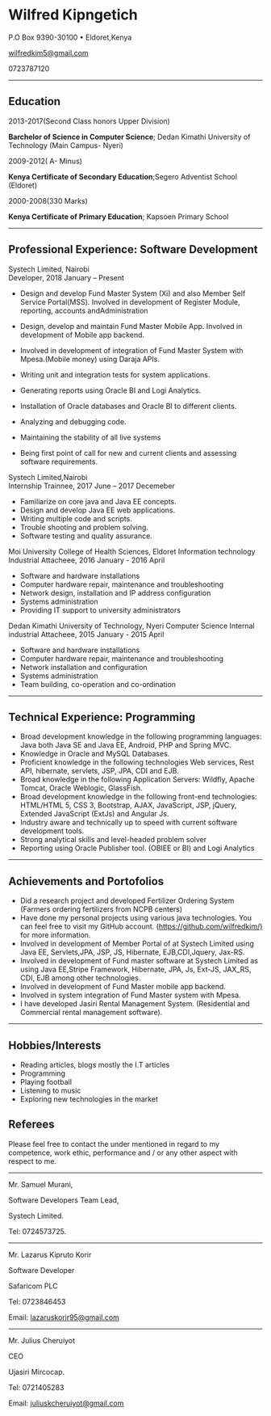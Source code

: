 # Wilfred Kipngetich

P.O Box 9390-30100 • Eldoret,Kenya

wilfredkim5@gmail.com

0723787120

---

## Education

2013-2017(Second Class honors Upper Division)

**Barchelor of Science in Computer Science**; Dedan Kimathi University of Technology (Main Campus- Nyeri)

2009-2012( A- Minus)

**Kenya Certificate of Secondary Education**;Segero Adventist School (Eldoret)

2000-2008(330 Marks)

**Kenya Certificate of Primary Education**; Kapsoen Primary School

---

## Professional Experience: Software Development 

Systech Limited, Nairobi  
Developer, 2018 January – Present

- Design and develop Fund Master System (Xi) and also Member Self Service Portal(MSS). Involved in development of Register Module, reporting, accounts andAdministration
- Design, develop and maintain Fund Master Mobile App. Involved in development of Mobile app backend.

- Involved in development of integration of Fund Master System with Mpesa.(Mobile money) using Daraja APIs.
- Writing unit and integration tests for system applications.
- Generating reports using Oracle BI and Logi Analytics.
- Installation of Oracle databases and Oracle BI to different clients.
- Analyzing and debugging code.
- Maintaining the stability of all live systems
- Being first point of call for new and current clients and assessing software requirements.

Systech Limited,Nairobi  
Internship Trainnee, 2017 June – 2017 Decemeber

- Familiarize on core java and Java EE concepts.
- Design and develop Java EE web applications.
- Writing multiple code and scripts.
- Trouble shooting and problem solving.
- Software testing and quality assurance.

Moi University College of Health Sciences, Eldoret
Information technology Industrial Attacheee, 2016 January - 2016 April

- Software and hardware installations
- Computer hardware repair, maintenance and troubleshooting
- Network design, installation and IP address configuration
- Systems administration
- Providing IT support to university administrators

Dedan Kimathi University of Technology, Nyeri
Computer Science Internal industrial Attacheee, 2015 January - 2015 April

- Software and hardware installations
- Computer hardware repair, maintenance and troubleshooting
- Network installation and configuration
- Systems administration
- Team building, co-operation and co-ordination

---

## Technical Experience: Programming

- Broad development knowledge in the following programming languages: Java both Java SE and Java EE, Android, PHP and Spring MVC.
- Knowledge in Oracle and MySQL Databases.
- Proficient knowledge in the following technologies Web services, Rest API, hibernate, servlets, JSP, JPA, CDI and EJB.
- Broad knowledge in the following Application Servers: Wildfly, Apache Tomcat, Oracle Weblogic, GlassFish.
- Broad development knowledge in the following front-end technologies: HTML/HTML
  5, CSS 3, Bootstrap, AJAX, JavaScript, JSP, jQuery, Extended JavaScript (ExtJs) and Angular Js.
- Industry aware and technically up to speed with current software development tools.
- Strong analytical skills and level-headed problem solver
- Reporting using Oracle Publisher tool. (OBIEE or BI) and Logi Analytics

---

## Achievements and Portofolios

- Did a research project and developed Fertilizer Ordering System (Farmers ordering fertilizers from NCPB centers)
- Have done my personal projects using various java technologies. You can feel free to visit my GitHub account. (<https://github.com/wilfredkim/)> for more information.
- Involved in development of Member Portal of at Systech Limited using Java EE, Servlets,JPA, JSP, JS, Hibernate, EJB,CDI,Jquery, Jax-RS.
- Involved in development of Fund master software at Systech Limited as using Java EE,Stripe Framework, Hibernate, JPA, Js, Ext-JS, JAX_RS, CDI, EJB among other technologies.
- Involved in development of Fund Master mobile app backend.
- Involved in system integration of Fund Master system with Mpesa.
- I have developed Jasiri Rental Management System. (Residential and Commercial rental management software).

---

## Hobbies/Interests 

- Reading articles, blogs mostly the I.T articles
- Programming
- Playing football
- Listening to music
- Exploring new technologies in the market

## Referees

Please feel free to contact the under mentioned in regard to my competence, work ethic, performance and / or any other aspect with respect to me.

---
Mr. Samuel Murani,

Software Developers Team Lead,

Systech Limited.

Tel: 0724573725.

---

Mr. Lazarus Kipruto Korir

Software Developer

Safaricom PLC

Tel: 0723846453

Email: lazaruskorir95@gmail.com

---

Mr. Julius Cheruiyot

CEO

Ujasiri Mircocap.

Tel: 0721405283

Email: juliuskcheruiyot@gmail.com

